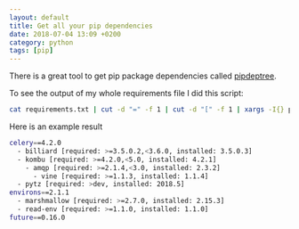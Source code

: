 ```yaml
---
layout: default
title: Get all your pip dependencies
date: 2018-07-04 13:09 +0200
category: python
tags: [pip]
---
```


There is a great tool to get pip package dependencies called [pipdeptree](https://github.com/naiquevin/pipdeptree).

To see the output of my whole requirements file I did this script:

```bash
cat requirements.txt | cut -d "=" -f 1 | cut -d "[" -f 1 | xargs -I{} pipdeptree -p {}
```

Here is an example result

```bash
celery==4.2.0
  - billiard [required: >=3.5.0.2,<3.6.0, installed: 3.5.0.3]
  - kombu [required: >=4.2.0,<5.0, installed: 4.2.1]
    - amqp [required: >=2.1.4,<3.0, installed: 2.3.2]
      - vine [required: >=1.1.3, installed: 1.1.4]
  - pytz [required: >dev, installed: 2018.5]
environs==2.1.1
  - marshmallow [required: >=2.7.0, installed: 2.15.3]
  - read-env [required: >=1.1.0, installed: 1.1.0]
future==0.16.0
```

